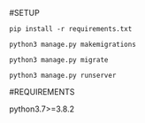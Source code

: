 #SETUP

`pip install -r requirements.txt`

`python3 manage.py makemigrations`

`python3 manage.py migrate`

`python3 manage.py runserver`

#REQUIREMENTS

python3.7>=3.8.2
